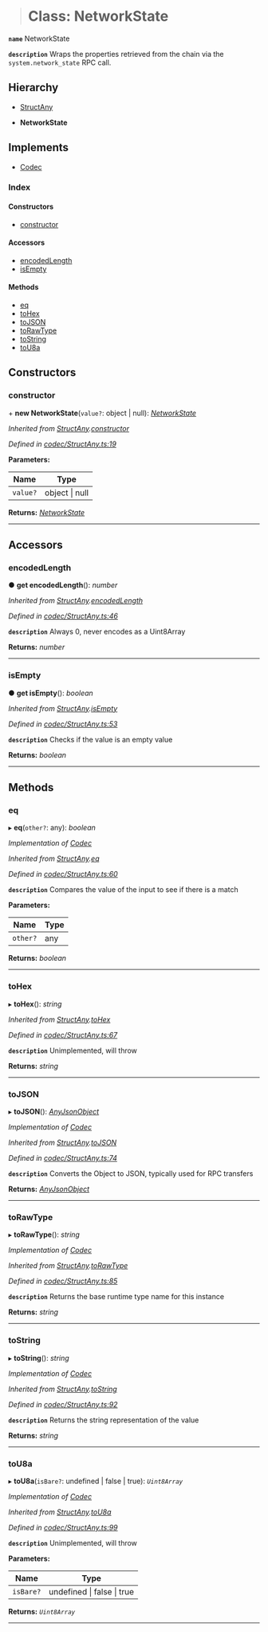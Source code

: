> # Class: NetworkState

**`name`** NetworkState

**`description`** 
Wraps the properties retrieved from the chain via the `system.network_state` RPC call.

## Hierarchy

  * [StructAny](_codec_structany_.structany.md)

  * **NetworkState**

## Implements

* [Codec](../interfaces/_types_.codec.md)

### Index

#### Constructors

* [constructor](_rpc_networkstate_.networkstate.md#constructor)

#### Accessors

* [encodedLength](_rpc_networkstate_.networkstate.md#encodedlength)
* [isEmpty](_rpc_networkstate_.networkstate.md#isempty)

#### Methods

* [eq](_rpc_networkstate_.networkstate.md#eq)
* [toHex](_rpc_networkstate_.networkstate.md#tohex)
* [toJSON](_rpc_networkstate_.networkstate.md#tojson)
* [toRawType](_rpc_networkstate_.networkstate.md#torawtype)
* [toString](_rpc_networkstate_.networkstate.md#tostring)
* [toU8a](_rpc_networkstate_.networkstate.md#tou8a)

## Constructors

###  constructor

\+ **new NetworkState**(`value?`: object | null): *[NetworkState](_rpc_networkstate_.networkstate.md)*

*Inherited from [StructAny](_codec_structany_.structany.md).[constructor](_codec_structany_.structany.md#constructor)*

*Defined in [codec/StructAny.ts:19](url)*

**Parameters:**

Name | Type |
------ | ------ |
`value?` | object \| null |

**Returns:** *[NetworkState](_rpc_networkstate_.networkstate.md)*

___

## Accessors

###  encodedLength

● **get encodedLength**(): *number*

*Inherited from [StructAny](_codec_structany_.structany.md).[encodedLength](_codec_structany_.structany.md#encodedlength)*

*Defined in [codec/StructAny.ts:46](url)*

**`description`** Always 0, never encodes as a Uint8Array

**Returns:** *number*

___

###  isEmpty

● **get isEmpty**(): *boolean*

*Inherited from [StructAny](_codec_structany_.structany.md).[isEmpty](_codec_structany_.structany.md#isempty)*

*Defined in [codec/StructAny.ts:53](url)*

**`description`** Checks if the value is an empty value

**Returns:** *boolean*

___

## Methods

###  eq

▸ **eq**(`other?`: any): *boolean*

*Implementation of [Codec](../interfaces/_types_.codec.md)*

*Inherited from [StructAny](_codec_structany_.structany.md).[eq](_codec_structany_.structany.md#eq)*

*Defined in [codec/StructAny.ts:60](url)*

**`description`** Compares the value of the input to see if there is a match

**Parameters:**

Name | Type |
------ | ------ |
`other?` | any |

**Returns:** *boolean*

___

###  toHex

▸ **toHex**(): *string*

*Inherited from [StructAny](_codec_structany_.structany.md).[toHex](_codec_structany_.structany.md#tohex)*

*Defined in [codec/StructAny.ts:67](url)*

**`description`** Unimplemented, will throw

**Returns:** *string*

___

###  toJSON

▸ **toJSON**(): *[AnyJsonObject](../modules/_types_.md#anyjsonobject)*

*Implementation of [Codec](../interfaces/_types_.codec.md)*

*Inherited from [StructAny](_codec_structany_.structany.md).[toJSON](_codec_structany_.structany.md#tojson)*

*Defined in [codec/StructAny.ts:74](url)*

**`description`** Converts the Object to JSON, typically used for RPC transfers

**Returns:** *[AnyJsonObject](../modules/_types_.md#anyjsonobject)*

___

###  toRawType

▸ **toRawType**(): *string*

*Implementation of [Codec](../interfaces/_types_.codec.md)*

*Inherited from [StructAny](_codec_structany_.structany.md).[toRawType](_codec_structany_.structany.md#torawtype)*

*Defined in [codec/StructAny.ts:85](url)*

**`description`** Returns the base runtime type name for this instance

**Returns:** *string*

___

###  toString

▸ **toString**(): *string*

*Implementation of [Codec](../interfaces/_types_.codec.md)*

*Inherited from [StructAny](_codec_structany_.structany.md).[toString](_codec_structany_.structany.md#tostring)*

*Defined in [codec/StructAny.ts:92](url)*

**`description`** Returns the string representation of the value

**Returns:** *string*

___

###  toU8a

▸ **toU8a**(`isBare?`: undefined | false | true): *`Uint8Array`*

*Implementation of [Codec](../interfaces/_types_.codec.md)*

*Inherited from [StructAny](_codec_structany_.structany.md).[toU8a](_codec_structany_.structany.md#tou8a)*

*Defined in [codec/StructAny.ts:99](url)*

**`description`** Unimplemented, will throw

**Parameters:**

Name | Type |
------ | ------ |
`isBare?` | undefined \| false \| true |

**Returns:** *`Uint8Array`*

___